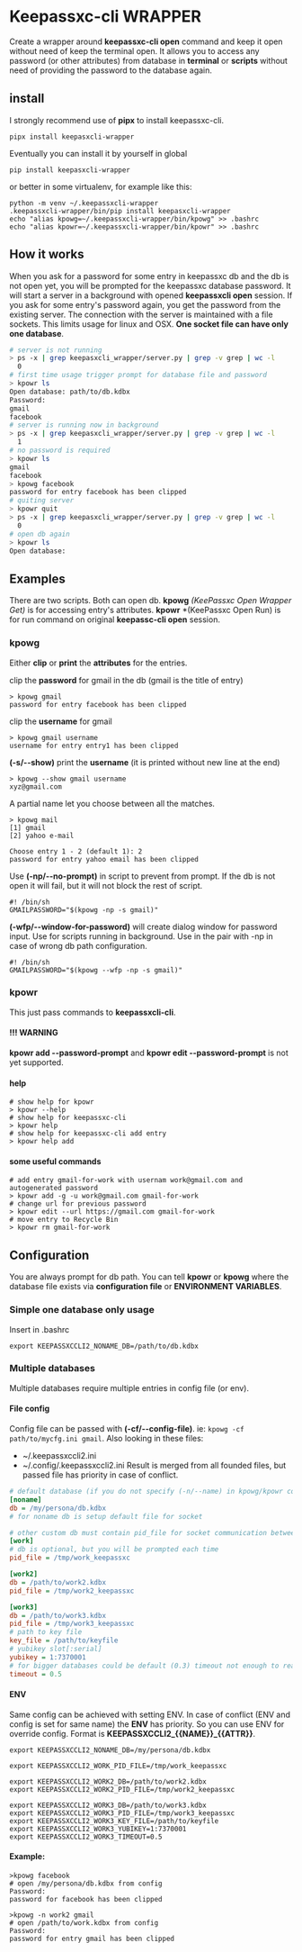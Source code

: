 # Keepassxc-cli WRAPPER

Create a wrapper around **keepassxc-cli open** command and keep it open without need of keep the terminal open. 
It allows you to access any password (or other attributes) from database in **terminal** or **scripts** without 
need of providing the password to the database again.

## install
I strongly recommend use of **pipx** to install keepassxc-cli.
```shell
pipx install keepasxcli-wrapper
```
Eventually you can install it by yourself in global 
```shell
pip install keepasxcli-wrapper
```
or better in some virtualenv, for example like this:
```shell
python -m venv ~/.keepassxcli-wrapper
.keepassxcli-wrapper/bin/pip install keepasxcli-wrapper
echo "alias kpowg=~/.keepassxcli-wrapper/bin/kpowg" >> .bashrc
echo "alias kpowr=~/.keepassxcli-wrapper/bin/kpowr" >> .bashrc
```

## How it works
When you ask for a password for some entry in keepassxc db and the db is not open yet, you will be prompted for 
the keepassxc database password. It will start a server in a background with opened **keepassxcli open** session.
If you ask for some entry's password again, you get the password from the existing server. The connection with the server
is maintained with a file sockets. This limits usage for linux and OSX. **One socket file can have only one 
database**.

```bash
# server is not running
> ps -x | grep keepasxcli_wrapper/server.py | grep -v grep | wc -l 
  0
# first time usage trigger prompt for database file and password
> kpowr ls
Open database: path/to/db.kdbx
Password:
gmail
facebook
# server is running now in background
> ps -x | grep keepasxcli_wrapper/server.py | grep -v grep | wc -l 
  1
# no password is required
> kpowr ls
gmail
facebook
> kpowg facebook
password for entry facebook has been clipped
# quiting server
> kpowr quit
> ps -x | grep keepasxcli_wrapper/server.py | grep -v grep | wc -l 
  0
# open db again
> kpowr ls
Open database:
```

## Examples
There are two scripts. Both can open db. **kpowg** *(KeePassxc Open Wrapper Get)* is for accessing entry's attributes. 
**kpowr** *(KeePassxc Open Run) is for run command on original **keepassc-cli open** session.
### kpowg
Either **clip** or **print** the **attributes** for the entries. 

clip the **password** for gmail in the db (gmail is the title of entry)
```shell
> kpowg gmail
password for entry facebook has been clipped
```
clip the **username** for gmail
```shell
> kpowg gmail username
username for entry entry1 has been clipped
```
**(-s/--show)** print the **username** (it is printed without new line at the end)
```shell
> kpowg --show gmail username
xyz@gmail.com
```
A partial name let you choose between all the matches.
```shell
> kpowg mail
[1] gmail
[2] yahoo e-mail

Choose entry 1 - 2 (default 1): 2
password for entry yahoo email has been clipped
```
Use **(-np/--no-prompt)** in script to prevent from prompt. If the db is not open it will fail, but it will not
block the rest of script.
``` 
#! /bin/sh
GMAILPASSWORD="$(kpowg -np -s gmail)"
```
**(-wfp/--window-for-password)** will create dialog window for password input. Use for scripts running in 
background. Use in the pair with -np in case of wrong db path configuration.
``` 
#! /bin/sh
GMAILPASSWORD="$(kpowg --wfp -np -s gmail)"
```
### kpowr
This just pass commands to **keepassxcli-cli**.

#### !!! WARNING
**kpowr add --password-prompt** and **kpowr edit --password-prompt** is not yet supported.

#### help
```shell
# show help for kpowr
> kpowr --help
# show help for keepassxc-cli
> kpowr help
# show help for keepassxc-cli add entry
> kpowr help add
```

#### some useful commands
```shell
# add entry gmail-for-work with usernam work@gmail.com and autogenerated password
> kpowr add -g -u work@gmail.com gmail-for-work
# change url for previous password
> kpowr edit --url https://gmail.com gmail-for-work
# move entry to Recycle Bin
> kpowr rm gmail-for-work
```

## Configuration
You are always prompt for db path. You can tell **kpowr** or **kpowg** where the database file exists
via **configuration file** or **ENVIRONMENT VARIABLES**.

### Simple one database only usage
Insert in .bashrc
```shell
export KEEPASSXCCLI2_NONAME_DB=/path/to/db.kdbx
```

### Multiple databases
Multiple databases require multiple entries in config file (or env).
#### File config
Config file can be passed with **(-cf/--config-file)**. ie: ```kpowg -cf path/to/mycfg.ini gmail```. Also looking in 
these files:
- ~/.keepassxccli2.ini
- ~/.config/.keepassxccli2.ini
Result is merged from all founded files, but passed file has priority in case of conflict.
```ini
# default database (if you do not specify (-n/--name) in kpowg/kpowr command
[noname] 
db = /my/persona/db.kdbx
# for noname db is setup default file for socket

# other custom db must contain pid_file for socket communication between kpowg/kpowr and server
[work]
# db is optional, but you will be prompted each time
pid_file = /tmp/work_keepassxc

[work2]
db = /path/to/work2.kdbx
pid_file = /tmp/work2_keepassxc

[work3]
db = /path/to/work3.kdbx
pid_file = /tmp/work3_keepassxc
# path to key file
key_file = /path/to/keyfile
# yubikey slot[:serial]
yubikey = 1:7370001
# for bigger databases could be default (0.3) timeout not enough to read all entries (in seconds)
timeout = 0.5
```
#### ENV
Same config can be achieved with setting ENV. In case of conflict (ENV and config is set for same name) 
the **ENV** has priority. So you can use ENV for override config. Format is **KEEPASSXCCLI2_{{NAME}}_{{ATTR}}**.
```shell
export KEEPASSXCCLI2_NONAME_DB=/my/persona/db.kdbx

export KEEPASSXCCLI2_WORK_PID_FILE=/tmp/work_keepassxc

export KEEPASSXCCLI2_WORK2_DB=/path/to/work2.kdbx
export KEEPASSXCCLI2_WORK2_PID_FILE=/tmp/work2_keepassxc

export KEEPASSXCCLI2_WORK3_DB=/path/to/work3.kdbx
export KEEPASSXCCLI2_WORK3_PID_FILE=/tmp/work3_keepassxc
export KEEPASSXCCLI2_WORK3_KEY_FILE=/path/to/keyfile
export KEEPASSXCCLI2_WORK3_YUBIKEY=1:7370001
export KEEPASSXCCLI2_WORK3_TIMEOUT=0.5
```

#### Example:

```shell
>kpowg facebook
# open /my/persona/db.kdbx from config
Password:
password for facebook has been clipped

>kpowg -n work2 gmail
# open /path/to/work.kdbx from config
Password:
password for entry gmail has been clipped
```

